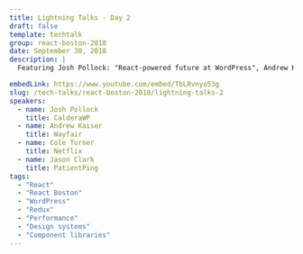 ```yaml
---
title: Lightning Talks - Day 2
draft: false
template: techtalk
group: react-boston-2018
date: September 30, 2018
description: |
  Featuring Josh Pollock: "React-powered future at WordPress", Andrew Kaiser: "Easter Eggs in the Source", Cole Turner: "Render Less: Create Performant Layouts", and Jason Clark: "Component Libraries"

embedLink: https://www.youtube.com/embed/TbLRvnyo53g
slug: /tech-talks/react-boston-2018/lightning-talks-2
speakers:
  - name: Josh Pollock
    title: CalderaWP
  - name: Andrew Kaiser
    title: Wayfair
  - name: Cole Turner
    title: Netflix
  - name: Jason Clark
    title: PatientPing
tags:
  - "React"
  - "React Boston"
  - "WordPress"
  - "Redux"
  - "Performance"
  - "Design systems"
  - "Component libraries"
---
```

